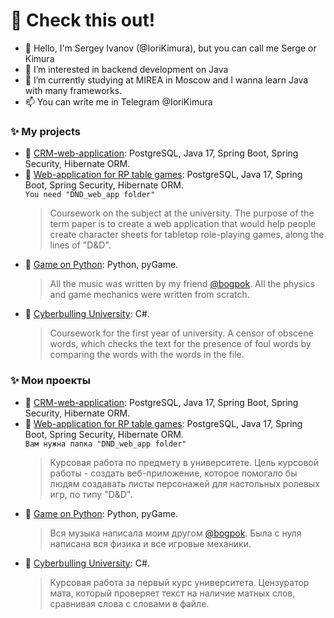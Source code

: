 # 🫢 Check this out!
- 👋 Hello, I'm Sergey Ivanov (@IoriKimura), but you can call me Serge or Kimura
- 👀 I’m interested in backend development on Java
- 🌱 I’m currently studying at MIREA in Moscow and I wanna learn Java with many frameworks.
- 📫 You can write me in Telegram @IoriKimura
### ✨ My projects
- 🐘 [CRM-web-application](https://github.com/IoriKimura/webappagain): PostgreSQL, Java 17, Spring Boot, Spring Security, Hibernate ORM. 
- 🐘 [Web-application for RP table games](https://github.com/IoriKimura/PostgreSQL-Practice): PostgreSQL, Java 17, Spring Boot, Spring Security, Hibernate ORM.  
`You need "DND_web_app folder"`  
  > Coursework on the subject at the university. The purpose of the term paper is to create a web application that would help people create character sheets for tabletop role-playing games, along the lines of "D&D".  
- 🐍 [Game on Python](https://github.com/IoriKimura/PythonGame): Python, pyGame.  
  > All the music was written by my friend [@bogpok](https://github.com/bogpok). All the physics and game mechanics were written from scratch.  
- 🤬 [Cyberbulling University](https://github.com/IoriKimura/CyberbullingUniversity): C#.  
  > Coursework for the first year of university. A censor of obscene words, which checks the text for the presence of foul words by comparing the words with the words in the file.

### ✨ Мои проекты
- 🐘 [CRM-web-application](https://github.com/IoriKimura/webappagain): PostgreSQL, Java 17, Spring Boot, Spring Security, Hibernate ORM. 
- 🐘 [Web-application for RP table games](https://github.com/IoriKimura/PostgreSQL-Practice): PostgreSQL, Java 17, Spring Boot, Spring Security, Hibernate ORM.  
`Вам нужна папка "DND_web_app folder"`  
  > Курсовая работа по предмету в университете. Цель курсовой работы - создать веб-приложение, которое помогало бы людям создавать листы персонажей для настольных ролевых игр, по типу "D&D".  
- 🐍 [Game on Python](https://github.com/IoriKimura/PythonGame): Python, pyGame.  
  > Вся музыка написала моим другом [@bogpok](https://github.com/bogpok). Была с нуля написана вся физика и все игровые механики.  
- 🤬 [Cyberbulling University](https://github.com/IoriKimura/CyberbullingUniversity): C#.  
  > Курсовая работа за первый курс университета. Цензуратор мата, который проверяет текст на наличие матных слов, сравнивая слова с словами в файле.

<!---
IoriKimura/IoriKimura is a ✨ special ✨ repository because its `README.md` (this file) appears on your GitHub profile.
You can click the Preview link to take a look at your changes.
--->
